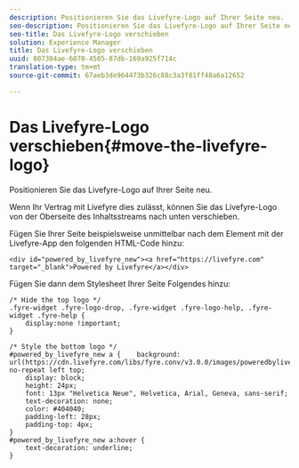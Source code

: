```yaml
---
description: Positionieren Sie das Livefyre-Logo auf Ihrer Seite neu.
seo-description: Positionieren Sie das Livefyre-Logo auf Ihrer Seite neu.
seo-title: Das Livefyre-Logo verschieben
solution: Experience Manager
title: Das Livefyre-Logo verschieben
uuid: 807304ae-6070-4505-87db-169a925f714c
translation-type: tm+mt
source-git-commit: 67aeb3de964473b326c88c3a3f81ff48a6a12652

---
```



# Das Livefyre-Logo verschieben{#move-the-livefyre-logo}

Positionieren Sie das Livefyre-Logo auf Ihrer Seite neu.

Wenn Ihr Vertrag mit Livefyre dies zulässt, können Sie das Livefyre-Logo von der Oberseite des Inhaltsstreams nach unten verschieben.

Fügen Sie Ihrer Seite beispielsweise unmittelbar nach dem Element mit der Livefyre-App den folgenden HTML-Code hinzu:

```
<div id="powered_by_livefyre_new"><a href="https://livefyre.com" target="_blank">Powered by Livefyre</a></div>
```

Fügen Sie dann dem Stylesheet Ihrer Seite Folgendes hinzu:

```
/* Hide the top logo */ 
.fyre-widget .fyre-logo-drop, .fyre-widget .fyre-logo-help, .fyre-widget .fyre-help { 
    display:none !important; 
} 
  
/* Style the bottom logo */ 
#powered_by_livefyre_new a {    background: url(https://cdn.livefyre.com/libs/fyre.conv/v3.0.0/images/poweredbylivefyre.png) no-repeat left top; 
    display: block; 
    height: 24px; 
    font: 13px "Helvetica Neue", Helvetica, Arial, Geneva, sans-serif; 
    text-decoration: none; 
    color: #404040; 
    padding-left: 28px; 
    padding-top: 4px; 
} 
#powered_by_livefyre_new a:hover { 
    text-decoration: underline; 
}
```

